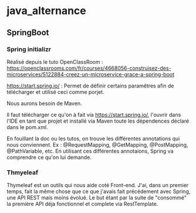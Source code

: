# java_alternance

## SpringBoot

### Spring initializr
Réalisé depuis le tuto OpenClassRoom : https://openclassrooms.com/fr/courses/4668056-construisez-des-microservices/5122884-creez-un-microservice-grace-a-spring-boot

https://start.spring.io/ : Permet de définir certains paramêtres afin de télécharger et utilisé ceci comme porjet.

Nous aurons besoin de Maven.

Il faut télécharger ce qu'on à fait via https://start.spring.io/, l'ouvrir dans l'IDE en tant que projet et installé via Maven toute les dépendences déclaré dans le pom.xml.

En fouillant la doc ou les tutos, on trouve les différentes annotations qui nous conviennent. Ex : @RequestMapping, @GetMapping, @PostMapping, @PathVariable, etc.
En utilisant ces différentes annotaions, Spring va comprendre ce qu'on lui demande.

### Thmyeleaf

Thymeleaf est un outils qui nous aide coté Front-end. J'ai, dans un premier temps, fait la même chose que ce que j'avais fait précédement avec Spring, une API REST mais moins évolué. Le but étant par la suite de "consommé" la première API déja fonctionnel et complete via RestTemplate.
